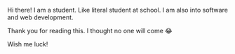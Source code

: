 Hi there!
I am a student. Like literal student at school.
I am also into software and web development.


Thank you for reading this. I thought no one will come 😂

Wish me luck!
